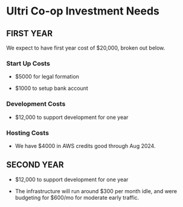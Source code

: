 # Ultri Co-op Investment Needs

## FIRST YEAR

We expect to have first year cost of $20,000, broken out below.

### Start Up Costs

* $5000 for legal formation

* $1000 to setup bank account

### Development Costs

* $12,000 to support development for one year

### Hosting Costs

* We have $4000 in AWS credits good through Aug 2024.

## SECOND YEAR

* $12,000 to support development for one year

* The infrastructure will run around $300 per month idle, and were budgeting for $600/mo for moderate early traffic.





